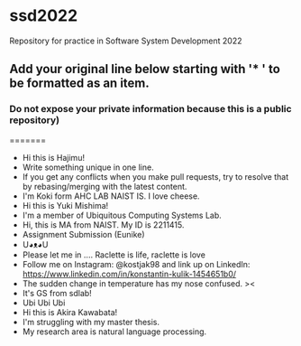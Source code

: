 # ssd2022
Repository for practice in Software System Development 2022
## Add your original line below starting with '* ' to be formatted as an item.
### Do not expose your private information because this is a public repository)
=======


* Hi this is Hajimu!
* Write something unique in one line.
* If you get any conflicts when you make pull requests, try to resolve that by rebasing/merging with the latest content.
* I'm Koki form AHC LAB NAIST IS. I love cheese.
* Hi this is Yuki Mishima!
* I'm a member of Ubiquitous Computing Systems Lab.
* Hi, this is MA from NAIST. My ID is 2211415.
* Assignment Submission (Eunike)
* U◕ᴥ◕U
* Please let me in .... Raclette is life, raclette is love
* Follow me on Instagram: @kostjak98  and link up on LinkedIn: https://www.linkedin.com/in/konstantin-kulik-1454651b0/
* The sudden change in temperature has my nose confused. ><
* It's GS from sdlab!
* Ubi Ubi Ubi
* Hi this is Akira Kawabata!
* I'm struggling with my master thesis.
* My research area is natural language processing.
